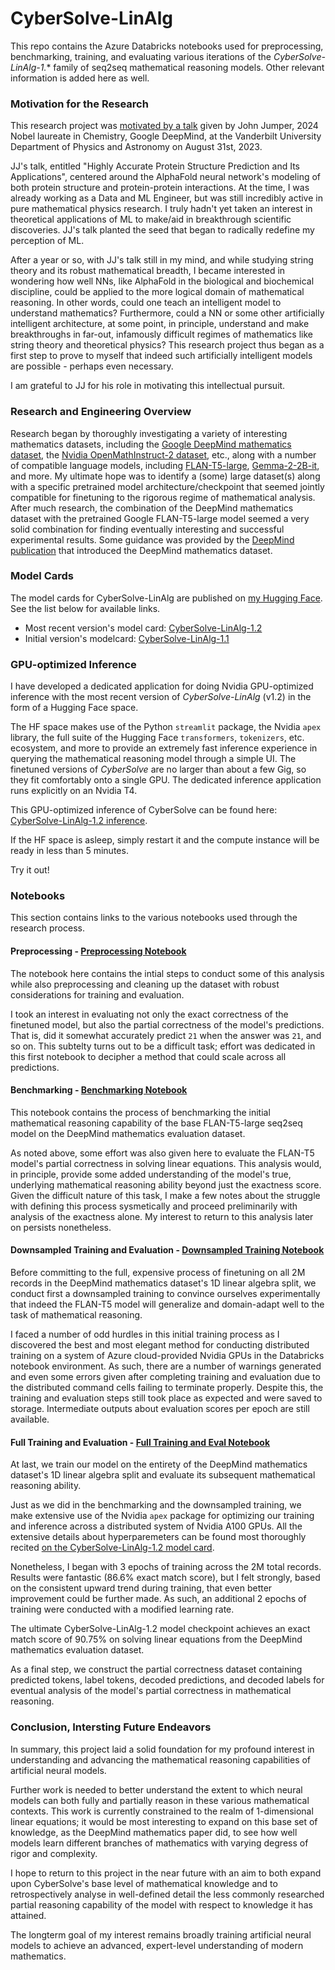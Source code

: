 # CyberSolve-LinAlg
This repo contains the Azure Databricks notebooks used for preprocessing, benchmarking, training, and evaluating various iterations of the *CyberSolve-LinAlg-1.** family of seq2seq mathematical reasoning models. Other relevant information is added here as well.

### Motivation for the Research

This research project was [motivated by a talk](https://as.vanderbilt.edu/physics-astronomy/colloquium-john-jumper/) given by John Jumper, 2024 Nobel laureate in Chemistry, Google DeepMind, at the Vanderbilt University Department of Physics and Astronomy on August 31st, 2023. 

JJ's talk, entitled "Highly Accurate Protein Structure Prediction and Its Applications", centered around the AlphaFold neural network's modeling of both protein structure and protein-protein interactions. At the time, I was already working as a Data and ML Engineer, but was still incredibly active in pure mathematical physics research. I truly hadn't yet taken an interest in theoretical applications of ML to make/aid in breakthrough scientific discoveries. JJ's talk planted the seed that began to radically redefine my perception of ML.

After a year or so, with JJ's talk still in my mind, and while studying string theory and its robust mathematical breadth, I became interested in wondering how well NNs, like AlphaFold in the biological and biochemical discipline, could be applied to the more logical domain of mathematical reasoning. In other words, could one teach an intelligent model to understand mathematics? Furthermore, could a NN or some other artificially intelligent architecture, at some point, in principle, understand and make breakthroughs in far-out, infamously difficult regimes of mathematics like string theory and theoretical physics? This research project thus began as a first step to prove to myself that indeed such artificially intelligent models are possible - perhaps even necessary.

I am grateful to JJ for his role in motivating this intellectual pursuit.

### Research and Engineering Overview

Research began by thoroughly investigating a variety of interesting mathematics datasets, including the [Google DeepMind mathematics dataset](https://huggingface.co/datasets/deepmind/math_dataset), the [Nvidia OpenMathInstruct-2 dataset](https://huggingface.co/datasets/nvidia/OpenMathInstruct-2), etc., along with a number of compatible language models, including [FLAN-T5-large](https://huggingface.co/google/flan-t5-large), [Gemma-2-2B-it](https://huggingface.co/google/gemma-2-2b-it), and more. My ultimate hope was to identify a (some) large dataset(s) along with a specific pretrained model architecture/checkpoint that seemed jointly compatible for finetuning to the rigorous regime of mathematical analysis. After much research, the combination of the DeepMind mathematics dataset with the pretrained Google FLAN-T5-large model seemed a very solid combination for finding eventually interesting and successful experimental results. Some guidance was provided by the [DeepMind publication](https://arxiv.org/abs/1904.01557) that introduced the DeepMind mathematics dataset.


### Model Cards

The model cards for CyberSolve-LinAlg are published on [my Hugging Face](https://huggingface.co/MarioBarbeque). See the list below for available links.
- Most recent version's model card: [CyberSolve-LinAlg-1.2](https://huggingface.co/MarioBarbeque/CyberSolve-LinAlg-1.2)
- Initial version's modelcard: [CyberSolve-LinAlg-1.1](https://huggingface.co/MarioBarbeque/CyberSolve-LinAlg-1.1)

### GPU-optimized Inference

I have developed a dedicated application for doing Nvidia GPU-optimized inference with the most recent version of *CyberSolve-LinAlg* (v1.2) in the form of a Hugging Face space. 

The HF space makes use of the Python `streamlit` package, the Nvidia `apex` library, the full suite of the Hugging Face `transformers`, `tokenizers`, etc. ecosystem, and more to provide an extremely fast inference experience in querying the mathematical reasoning model through a simple UI. The finetuned versions of *CyberSolve* are no larger than about a few Gig, so they fit comfortably onto a single GPU. The dedicated inference application runs explicitly on an Nvidia T4.

This GPU-optimized inference of CyberSolve can be found here: [CyberSolve-LinAlg-1.2 inference](https://huggingface.co/spaces/MarioBarbeque/CyberSolveLinAlg1.2). 

If the HF space is asleep, simply restart it and the compute instance will be ready in less than 5 minutes.

Try it out!

### Notebooks

This section contains links to the various notebooks used through the research process.

#### Preprocessing - [Preprocessing Notebook](https://github.com/johngrahamreynolds/CyberSolve-LinAlg/blob/main/preprocessing_and_inspection.ipynb)

The notebook here contains the intial steps to conduct some of this analysis while also preprocessing and cleaning up the dataset with robust considerations for training and evaluation. 

I took an interest in evaluating not only the exact correctness of the finetuned model, but also the partial correctness of the model's predictions. That is, did it somewhat accurately predict `21` when the answer was `21`, and so on. This subtelty turns out to be a difficult task; effort was dedicated in this first notebook to decipher a method that could scale across all predictions.

#### Benchmarking - [Benchmarking Notebook](https://github.com/johngrahamreynolds/CyberSolve-LinAlg/blob/main/benchmarking.ipynb)

This notebook contains the process of benchmarking the initial mathematical reasoning capability of the base FLAN-T5-large seq2seq model on the DeepMind mathematics evaluation dataset. 

As noted above, some effort was also given here to evaluate the FLAN-T5 model's partial correctness in solving linear equations. This analysis would, in principle, provide some added understanding of the model's true, underlying mathematical reasoning ability beyond just the exactness score. Given the difficult nature of this task, I make a few notes about the struggle with defining this process sysmetically and proceed preliminarily with analysis of the exactness alone. My interest to return to this analysis later on persists nonetheless.

#### Downsampled Training and Evaluation - [Downsampled Training Notebook](https://github.com/johngrahamreynolds/CyberSolve-LinAlg/blob/main/downsampled_training.ipynb)

Before committing to the full, expensive process of finetuning on all 2M records in the DeepMind mathematics dataset's 1D linear algebra split, we conduct first a downsampled training to convince ourselves experimentally that indeed the FLAN-T5 model will generalize and domain-adapt well to the task of mathematical reasoning. 

I faced a number of odd hurdles in this initial training process as I discovered the best and most elegant method for conducting distributed training on a system of Azure cloud-provided Nvidia GPUs in the Databricks notebook environment. As such, there are a number of warnings generated and even some errors given after completing training and evaluation due to the distributed command cells failing to terminate properly. Despite this, the training and evaluation steps still took place as expected and were saved to storage. Intermediate outputs about evaluation scores per epoch are still available.

#### Full Training and Evaluation - [Full Training and Eval Notebook](https://github.com/johngrahamreynolds/CyberSolve-LinAlg/blob/main/full_training_and_eval.ipynb)

At last, we train our model on the entirety of the DeepMind mathematics dataset's 1D linear algebra split and evaluate its subsequent mathematical reasoning ability.

Just as we did in the benchmarking and the downsampled training, we make extensive use of the Nvidia `apex` package for optimizing our training and inference across a distributed system of Nvidia A100 GPUs. All the extensive details about hyperparemeters can be found most thoroughly recited [on the CyberSolve-LinAlg-1.2 model card](https://huggingface.co/MarioBarbeque/CyberSolve-LinAlg-1.2). 

Nonetheless, I began with 3 epochs of training across the 2M total records. Results were fantastic (86.6% exact match score), but I felt strongly, based on the consistent upward trend during training, that even better improvement could be further made. As such, an additional 2 epochs of training were conducted with a modified learning rate. 

The ultimate CyberSolve-LinAlg-1.2 model checkpoint achieves an exact match score of 90.75% on solving linear equations from the DeepMind mathematics evaluation dataset.

As a final step, we construct the partial correctness dataset containing predicted tokens, label tokens, decoded predictions, and decoded labels for eventual analysis of the model's partial correctness in mathematical reasoning. 

### Conclusion, Intersting Future Endeavors

In summary, this project laid a solid foundation for my profound interest in understanding and advancing the mathematical reasoning capabilities of artificial neural models. 

Further work is needed to better understand the extent to which neural models can both fully and partially reason in these various mathematical contexts. This work is currently constrained to the realm of 1-dimensional linear equations; it would be most interesting to expand on this base set of knowledge, as the DeepMind mathematics paper did, to see how well models learn different branches of mathematics with varying degress of rigor and complexity. 

I hope to return to this project in the near future with an aim to both expand upon CyberSolve's base level of mathematical knowledge and to retrospectively analyse in well-defined detail the less commonly researched partial reasoning capability of the model with respect to knowledge it has attained.

The longterm goal of my interest remains broadly training artificial neural models to achieve an advanced, expert-level understanding of modern mathematics.

